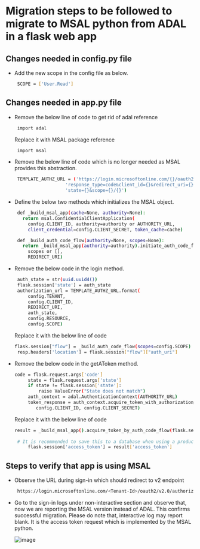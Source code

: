 # Migration steps to be followed to migrate to MSAL python from ADAL in a flask web app

## Changes needed in config.py file

- Add the new scope in the config file as below. 
   
   ```sh
    SCOPE = ['User.Read']
   ```
## Changes needed in app.py file

- Remove the below line of code to get rid of adal reference
   
   ```sh
    import adal
   ```
  Replace it with MSAL package reference 
   
   ```sh
    import msal
   ```
- Remove the below line of code which is no longer needed as MSAL provides this abstraction.
   
   ```sh
    TEMPLATE_AUTHZ_URL = ('https://login.microsoftonline.com/{}/oauth2/v2.0/authorize?' +
                      'response_type=code&client_id={}&redirect_uri={}&' +
                      'state={}&scope={}/{}')
   ```
 - Define the below two methods which initializes the MSAL object.
   
   ```sh
    def _build_msal_app(cache=None, authority=None):
      return msal.ConfidentialClientApplication(
        config.CLIENT_ID, authority=authority or AUTHORITY_URL,
        client_credential=config.CLIENT_SECRET, token_cache=cache)

    def _build_auth_code_flow(authority=None, scopes=None):
      return _build_msal_app(authority=authority).initiate_auth_code_flow(
        scopes or [],
        REDIRECT_URI)
   ```
 - Remove the below code in the login method.
   
   ```sh
    auth_state = str(uuid.uuid4())
    flask.session['state'] = auth_state
    authorization_url = TEMPLATE_AUTHZ_URL.format(
        config.TENANT,
        config.CLIENT_ID,
        REDIRECT_URI,
        auth_state,
        config.RESOURCE,
        config.SCOPE)
   ```
   Replace it with the below line of code
   
   ```sh
   flask.session["flow"] = _build_auth_code_flow(scopes=config.SCOPE)
    resp.headers['location'] = flask.session["flow"]["auth_uri"]
   ```
- Remove the below code in the getAToken method.
   
   ```sh
   code = flask.request.args['code']
        state = flask.request.args['state']
        if state != flask.session['state']:
            raise ValueError("State does not match")
        auth_context = adal.AuthenticationContext(AUTHORITY_URL)
        token_response = auth_context.acquire_token_with_authorization_code(code, REDIRECT_URI, config.RESOURCE,
           config.CLIENT_ID, config.CLIENT_SECRET)
   ```
   Replace it with the below line of code
   
   ```sh
   result = _build_msal_app().acquire_token_by_auth_code_flow(flask.session.get("flow", {}), flask.request.args)
    
    # It is recommended to save this to a database when using a production app.
        flask.session['access_token'] = result['access_token']       

   ```
## Steps to verify that app is using MSAL

- Observe the URL during sign-in which should redirect to v2 endpoint 
  
  ```sh
   https://login.microsoftonline.com/<Tenant-Id>/oauth2/v2.0/authorize?client_id=<Client-Id>&redirect_uri=https%3a%2f%2flocalhost%3a44377%2fsignin-oidc&response_type=code&scope=openid+profile+offline_access+api%3 
   ```
 
- Go to the sign-in logs under non-interactive section and observe that, now we are reporting the MSAL version instead of ADAL. This confirms successful migration. Please do note that, interactive log may report blank. It is the access token request which is implemented by the MSAL python.

  ![image](https://user-images.githubusercontent.com/62542910/209336559-5fdfc971-9445-4671-a8ec-4fb81b3d2f0d.png)
